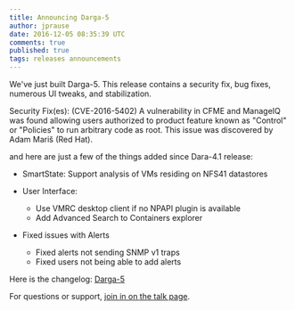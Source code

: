 ```yaml
---
title: Announcing Darga-5
author: jprause
date: 2016-12-05 08:35:39 UTC
comments: true
published: true
tags: releases announcements
---
```


We've just built Darga-5. This release contains a security fix, bug fixes, numerous UI tweaks, and stabilization.

Security Fix(es):
(CVE-2016-5402) A vulnerability in CFME and ManageIQ was found allowing users authorized to product feature known as "Control" or "Policies" to run arbitrary code as root.
This issue was discovered by Adam Mariš (Red Hat).

and here are just a few of the things added since Dara-4.1 release:
- SmartState: Support analysis of VMs residing on NFS41 datastores
- User Interface:
  * Use VMRC desktop client if no NPAPI plugin is available
  * Add Advanced Search to Containers explorer

- Fixed issues with Alerts
  * Fixed alerts not sending SNMP v1 traps
  * Fixed users not being able to add alerts

Here is the changelog:
[Darga-5](https://github.com/ManageIQ/manageiq/blob/darga/CHANGELOG.md)

For questions or support,
[join in on the talk page](http://talk.manageiq.org/).
